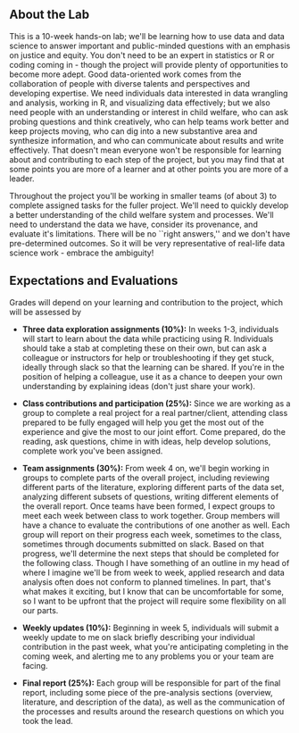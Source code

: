 ## About the Lab

This is a 10-week hands-on lab; we'll be learning how to use data and data science to answer important and public-minded questions with an emphasis on justice and equity. You don't need to be an expert in statistics or R or coding coming in - though the project will provide plenty of opportunities to become more adept. Good data-oriented work comes from the collaboration of people with diverse talents and perspectives and developing expertise. We need individuals data interested in data wrangling and analysis, working in R,  and visualizing data effectively; but we also need people with an understanding or interest in child welfare, who can ask probing questions and think creatively, who can help teams work better and keep projects moving, who can dig into a new substantive area and synthesize information, and who can communicate about results and write effectively. That doesn't mean everyone won't be responsible for learning about and contributing to each step of the project, but you may find that at some points you are more of a learner and at other points you are more of a leader.

Throughout the project you'll be working in smaller teams (of about 3) to complete assigned tasks for the fuller project. We'll need to quickly develop a better understanding of the child welfare system and processes. We'll need to understand the data we have, consider its provenance, and evaluate it's limitations. There will be no ``right answers,'' and we don't have pre-determined outcomes. So it will be very representative of real-life data science work - embrace the ambiguity!

## Expectations and Evaluations
Grades will depend on your learning and contribution to the project, which will be assessed by

* **Three data exploration assignments (10%):** In weeks 1-3, individuals will start to learn about the data while practicing using R. Individuals should take a stab at completing these on their own, but can ask a colleague or instructors for help or troubleshooting if they get stuck, ideally through slack so that the learning can be shared. If you're in the position of helping a colleague, use it as a chance to deepen your own understanding by explaining ideas (don't just share your work).

* **Class contributions and participation (25%):** Since we are working as a group to complete a real project for a real partner/client, attending class prepared to be fully engaged will help you get the most out of the experience and give the most to our joint effort.  Come prepared, do the reading, ask questions, chime in with ideas, help develop solutions, complete work you've been assigned. 

* **Team assignments (30%):** From week 4 on, we'll begin working in groups to complete parts of the overall project, including reviewing different parts of the literature, exploring different parts of the data set, analyzing different subsets of questions, writing different elements of the overall report. Once teams have been formed, I expect groups to meet each week between class to work together. Group members will have a chance to evaluate the contributions of one another as well.  Each group will report on their progress each week, sometimes to the class, sometimes through documents submitted on slack. Based on that progress, we'll determine the next steps that should be completed for the following class. Though I have something of an outline in my head of where I imagine we'll be from week to week, applied research and data analysis often does not conform to planned timelines. In part, that's what makes it exciting, but I know that can be uncomfortable for some, so I want to be upfront that the project will require some flexibility on all our parts.

* **Weekly updates (10%):** Beginning in week 5, individuals will submit a weekly update to me on slack briefly describing your individual contribution in the past week, what you're anticipating completing in the coming week, and alerting me to any problems you or your team are facing.

* **Final report (25%):** Each group will be responsible for part of the final report, including some piece of the pre-analysis sections (overview, literature, and description of the data), as well as the communication of the processes and results around the research questions on which you took the lead.
